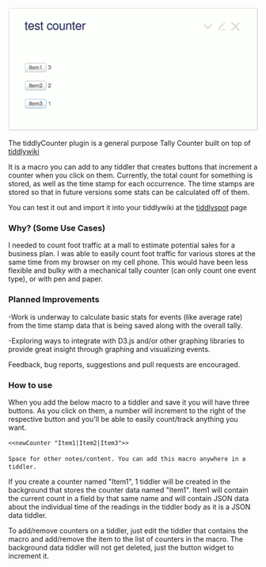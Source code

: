 ![Sample Counter Screen Shot](https://github.com/botwhytho/tiddlyCounter/blob/master/sampleCounter.png)

The tiddlyCounter plugin is a general purpose Tally Counter built on top of [tiddlywiki](http://tiddlywiki.com)

It is a macro you can add to any tiddler that creates buttons that increment a counter when you click on them. Currently, the total count for something is stored, as well as the time stamp for each occurrence. The time stamps are stored so that in future versions some stats can be calculated off of them.

You can test it out and import it into your tiddlywiki at the [tiddlyspot](http://tiddlycounter.tiddlyspot.com/) page

### Why? (Some Use Cases)


I needed to count foot traffic at a mall to estimate potential sales for a business plan. I was able to easily count foot traffic for various stores at the same time from my browser on my cell phone. This would have been less flexible and bulky with a mechanical tally counter (can only count one event type), or with pen and paper.

### Planned Improvements

-Work is underway to calculate basic stats for events (like average rate) from the time stamp data that is being saved along with the overall tally.

-Exploring ways to integrate with D3.js and/or other graphing libraries to provide great insight through graphing and visualizing events.

Feedback, bug reports, suggestions and pull requests are encouraged.

### How to use

When you add the below macro to a tiddler and save it you will have three buttons. As you click on them, a number will increment to the right of the respective button and you'll be able to easily count/track anything you want.

```
<<newCounter "Item1|Item2|Item3">>

Space for other notes/content. You can add this macro anywhere in a tiddler.
```

If you create a counter named "Item1", 1 tiddler will be created in the background that stores the counter data named "Item1". Item1 will contain the current count in a field by that same name and will contain JSON data about the individual time of the readings in the tiddler body as it is a JSON data tiddler.

To add/remove counters on a tiddler, just edit the tiddler that contains the macro and add/remove the item to the list of counters in the macro. The background data tiddler will not get deleted, just the button widget to increment it.
